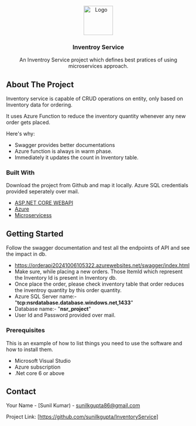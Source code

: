 
<br/>
<div align="center">

<img src="https://picsum.photos/400" alt="Logo" width="80" height="80">
</a>
<h3 align="center">Inventroy Service</h3>
<p align="center">
An Inventroy Service project which defines best pratices of using microservices approach.


  


</p>
</div>

## About The Project

Inventory service is capable of CRUD operations on entity, only based on Inventory data for ordering.

It uses Azure Function to reduce the inventory quantity whenever any new order gets placed.

Here's why:

- Swagger provides better documentations
- Azure function is always in warm phase.
- Immediately it updates the count in Inventory table.
### Built With

Download the project from Github and map it locally. Azure SQL credentials provided seperately over mail.

- [ASP.NET CORE WEBAPI](www.microsoft.com)
- [Azure](www.portal.azure.com)
- [Microservicess](www.portal.azure.com)
## Getting Started

Follow the swagger documentation and test all the endpoints of API and see the impact in db.
- https://orderapi20241006105322.azurewebsites.net/swagger/index.html
- Make sure, while placing a new orders. Those ItemId which represent the Inventory Id is present in Inventory db.
- Once place the order, please check inventory table that order reduces the inventroy quantity by this order quantity.
- Azure SQL Server name:- "**tcp:nsrdatabase.database.windows.net,1433**"
- Database name:- "**nsr_project**"
- User Id and Password provided over mail.
### Prerequisites

This is an example of how to list things you need to use the software and how to install them.

- Microsoft Visual Studio
- Azure subscription
- .Net core 6 or above
## Contact

Your Name - [Sunil Kumar) - sunilkgupta86@gmail.com

Project Link: [https://github.com/sunilkgupta/InventoryService]
